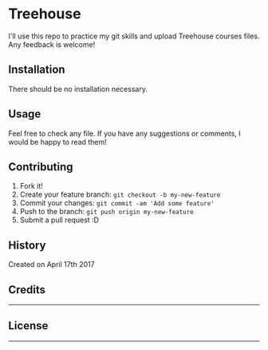 # Treehouse
I'll use this repo to practice my git skills and upload Treehouse courses files.
Any feedback is welcome! 
## Installation
There should be no installation necessary.
## Usage
Feel free to check any file. If you have any suggestions or comments, I would be happy to read them! 
## Contributing
1. Fork it!
2. Create your feature branch: `git checkout -b my-new-feature`
3. Commit your changes: `git commit -am 'Add some feature'`
4. Push to the branch: `git push origin my-new-feature`
5. Submit a pull request :D
## History
Created on April 17th 2017
## Credits
----
## License
----
